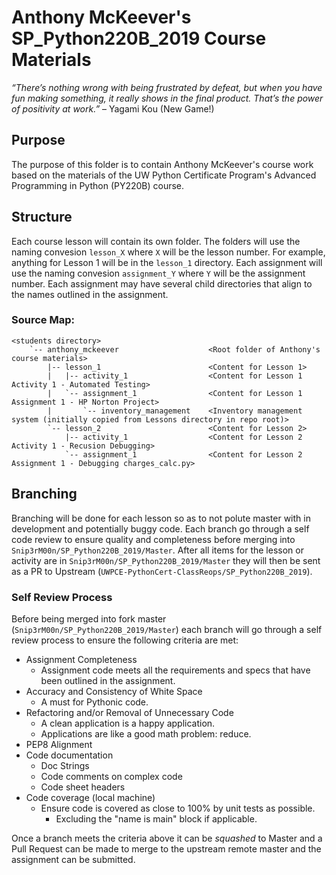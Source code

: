 # Anthony McKeever's SP_Python220B_2019 Course Materials

*“There’s nothing wrong with being frustrated by defeat, but when you have fun making something, it really shows in the final product. That’s the power of positivity at work.”* – Yagami Kou (New Game!)

## Purpose

The purpose of this folder is to contain Anthony McKeever's course work based on the materials of the UW Python Certificate Program's Advanced Programming in Python (PY220B) course.

## Structure

Each course lesson will contain its own folder.  The folders will use the naming convesion `lesson_X` where `X` will be the lesson number.  For example, anything for Lesson 1 will be in the `lesson_1` directory.  Each assignment will use the naming convesion `assignment_Y` where `Y` will be the assignment number.  Each assignment may have several child directories that align to the names outlined in the assignment.

### Source Map:
```
<students directory>
    `-- anthony_mckeever                    <Root folder of Anthony's course materials>
        |-- lesson_1                        <Content for Lesson 1>
        |   |-- activity_1                  <Content for Lesson 1 Activity 1 - Automated Testing>
        |   `-- assignment_1                <Content for Lesson 1 Assignment 1 - HP Norton Project>
        |       `-- inventory_management    <Inventory management system (initially copied from Lessons directory in repo root)>
        `-- lesson_2                        <Content for Lesson 2>
            |-- activity_1                  <Content for Lesson 2 Activity 1 - Recusion Debugging>
            `-- assignment_1                <Content for Lesson 2 Assignment 1 - Debugging charges_calc.py>                
```

## Branching

Branching will be done for each lesson so as to not polute master with in development and potentially buggy code.  Each branch go through a self code review to ensure quality and completeness before merging into `Snip3rM00n/SP_Python220B_2019/Master`.  After all items for the lesson or activity are in `Snip3rM00n/SP_Python220B_2019/Master` they will then be sent as a PR to Upstream (`UWPCE-PythonCert-ClassReops/SP_Python220B_2019`).

### Self Review Process

Before being merged into fork master (`Snip3rM00n/SP_Python220B_2019/Master`) each branch will go through a self review process to ensure the following criteria are met:
* Assignment Completeness
    * Assignment code meets all the requirements and specs that have been outlined in the assignment.
* Accuracy and Consistency of White Space
    * A must for Pythonic code.
* Refactoring and/or Removal of Unnecessary Code
    * A clean application is a happy application.
    * Applications are like a good math problem: reduce.
* PEP8 Alignment
* Code documentation
    * Doc Strings
    * Code comments on complex code
    * Code sheet headers
* Code coverage (local machine)
    * Ensure code is covered as close to 100% by unit tests as possible.
        * Excluding the "name is main" block if applicable.

Once a branch meets the criteria above it can be *squashed* to Master and a Pull Request can be made to merge to the upstream remote master and the assignment can be submitted.